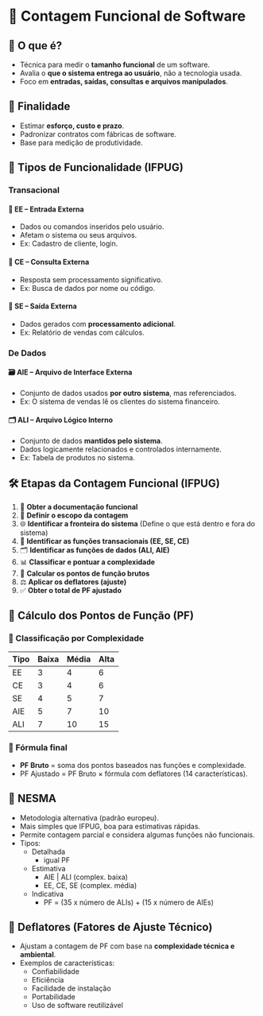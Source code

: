# 🧮 Contagem Funcional de Software

## 🎯 O que é?
- Técnica para medir o **tamanho funcional** de um software.
- Avalia o **que o sistema entrega ao usuário**, não a tecnologia usada.
- Foco em **entradas, saídas, consultas e arquivos manipulados**.

## 📌 Finalidade
- Estimar **esforço, custo e prazo**.
- Padronizar contratos com fábricas de software.
- Base para medição de produtividade.

## 🧱 Tipos de Funcionalidade (IFPUG)

### **Transacional**
  #### 🔹 EE – Entrada Externa
  - Dados ou comandos inseridos pelo usuário.
  - Afetam o sistema ou seus arquivos.
  - Ex: Cadastro de cliente, login.

  #### 🔸 CE – Consulta Externa
  - Resposta sem processamento significativo.
  - Ex: Busca de dados por nome ou código.

  #### 🔸 SE – Saída Externa
  - Dados gerados com **processamento adicional**.
  - Ex: Relatório de vendas com cálculos.

### **De Dados**

  #### 🗃️ AIE – Arquivo de Interface Externa
  - Conjunto de dados usados **por outro sistema**, mas referenciados.
  - Ex: O sistema de vendas lê os clientes do sistema financeiro.
  
  #### 🗂️ ALI – Arquivo Lógico Interno
  - Conjunto de dados **mantidos pelo sistema**.
  - Dados logicamente relacionados e controlados internamente.
  - Ex: Tabela de produtos no sistema.


## 🛠️ Etapas da Contagem Funcional (IFPUG)

1. 📄 **Obter a documentação funcional**
2. 🎯 **Definir o escopo da contagem**
3. 🌐 **Identificar a fronteira do sistema** (Define o que está dentro e fora do sistema)
4. 🧱 **Identificar as funções transacionais (EE, SE, CE)**
5. 🗂️ **Identificar as funções de dados (ALI, AIE)**
6. 📊 **Classificar e pontuar a complexidade**
7. 🧮 **Calcular os pontos de função brutos**
8. ⚖️ **Aplicar os deflatores (ajuste)**
9. ✅ **Obter o total de PF ajustado**

## 🧮 Cálculo dos Pontos de Função (PF)

### 📌 Classificação por Complexidade

| Tipo | Baixa | Média | Alta |
|------|-------|-------|------|
| EE   | 3     | 4     | 6    |
| CE   | 3     | 4     | 6    |
| SE   | 4     | 5     | 7    |
| AIE  | 5     | 7     | 10   |
| ALI  | 7     | 10    | 15   |


### 📌 Fórmula final
- **PF Bruto** = soma dos pontos baseados nas funções e complexidade.
- PF Ajustado = PF Bruto × fórmula com deflatores (14 características).

## 📐 NESMA
- Metodologia alternativa (padrão europeu).
- Mais simples que IFPUG, boa para estimativas rápidas.
- Permite contagem parcial e considera algumas funções não funcionais.
- Tipos:
  - Detalhada
    - igual PF
  - Estimativa
    - AIE | ALI (complex. baixa)
    - EE, CE, SE (complex. média)
  - Indicativa
    - PF = (35 x número de ALIs) + (15 x número de AIEs)  
  


## 🧠 Deflatores (Fatores de Ajuste Técnico)
- Ajustam a contagem de PF com base na **complexidade técnica e ambiental**.
- Exemplos de características:
  - Confiabilidade
  - Eficiência
  - Facilidade de instalação
  - Portabilidade
  - Uso de software reutilizável